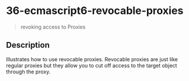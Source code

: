 # 36-ecmascript6-revocable-proxies
> revoking access to Proxies

## Description
Illustrates how to use revocable proxies. Revocable proxies are just like regular proxies but they allow you to cut off access to the target object through the proxy. 

